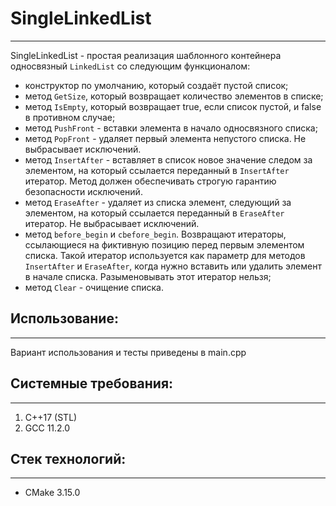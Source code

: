 # SingleLinkedList
---
SingleLinkedList - простая реализация шаблонного контейнера односвязный `LinkedList` со следующим функционалом:
- конструктор по умолчанию, который создаёт пустой список;
- метод `GetSize`, который возвращает количество элементов в списке;
- метод `IsEmpty`, который возвращает true, если список пустой, и false в противном случае;
- метод `PushFront` - вставки элемента в начало односвязного списка;
- метод `PopFront` -  удаляет первый элемента непустого списка. Не выбрасывает исключений.
- метод `InsertAfter` -  вставляет в список новое значение следом за элементом, на который ссылается переданный в `InsertAfter` итератор. Метод должен обеспечивать строгую гарантию безопасности исключений.
- метод `EraseAfter` -  удаляет из списка элемент, следующий за элементом, на который ссылается переданный в `EraseAfter` итератор. Не выбрасывает исключений.
- метод `before_begin` и `cbefore_begin`. Возвращают итераторы, ссылающиеся на фиктивную позицию перед первым элементом списка. Такой итератор используется как параметр для методов `InsertAfter` и `EraseAfter`, когда нужно вставить или удалить элемент в начале списка. Разыменовывать этот итератор нельзя;
- метод `Clear` - очищение списка.

## Использование:
---
 Вариант использования и тесты приведены в main.cpp

## Системные требования:
---
1. C++17 (STL)
2. GCC 11.2.0

## Стек технологий:
---
- CMake 3.15.0
